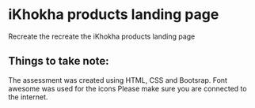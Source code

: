 # iKhokha products landing page
Recreate the recreate the iKhokha products landing page

## Things to take note:
The assessment was created using HTML, CSS and Bootsrap.
Font awesome was used for the icons 
Please make sure you are connected to the internet.
